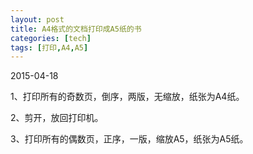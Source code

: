 ```yaml
---
layout: post
title: A4格式的文档打印成A5纸的书
categories: [tech]
tags: [打印,A4,A5]
---
```


2015-04-18

1、打印所有的奇数页，倒序，两版，无缩放，纸张为A4纸。

2、剪开，放回打印机。

3、打印所有的偶数页，正序，一版，缩放A5，纸张为A5纸。
